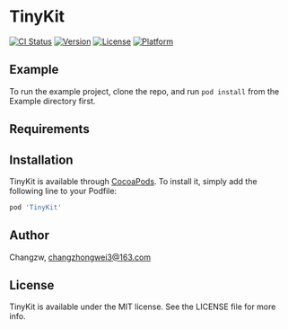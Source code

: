 # TinyKit

[![CI Status](https://img.shields.io/travis/Changzw/TinyKit.svg?style=flat)](https://travis-ci.org/Changzw/TinyKit)
[![Version](https://img.shields.io/cocoapods/v/TinyKit.svg?style=flat)](https://cocoapods.org/pods/TinyKit)
[![License](https://img.shields.io/cocoapods/l/TinyKit.svg?style=flat)](https://cocoapods.org/pods/TinyKit)
[![Platform](https://img.shields.io/cocoapods/p/TinyKit.svg?style=flat)](https://cocoapods.org/pods/TinyKit)

## Example

To run the example project, clone the repo, and run `pod install` from the Example directory first.

## Requirements

## Installation

TinyKit is available through [CocoaPods](https://cocoapods.org). To install
it, simply add the following line to your Podfile:

```ruby
pod 'TinyKit'
```

## Author

Changzw, changzhongwei3@163.com

## License

TinyKit is available under the MIT license. See the LICENSE file for more info.
